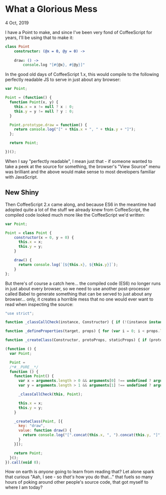 # What a Glorious Mess

<time datetime="2019-10-04T21:42:00+0200">4 Oct, 2019</time>

I have a Point to make, and since I've been very fond of CoffeeScript for years,
I'll be using that to make it:

```coffeescript
class Point
	constructor: (@x = 0, @y = 0) ->
		
	draw: () ->
		console.log "[#{@x}, #{@y}]"

```

In the good old days of CoffeeScript 1.x, this would compile to the following
perfectly readable JS to serve in just about any browser:

```javascript
var Point;

Point = (function() {
  function Point(x, y) {
    this.x = x != null ? x : 0;
    this.y = y != null ? y : 0;
  }

  Point.prototype.draw = function() {
    return console.log("[" + this.x + ", " + this.y + "]");
  };

  return Point;

})();
```

When I say "perfectly readable", I mean just that - if someone wanted to take a peek at the
source for something, the browser's "View Source" menu was brilliant and the above would make
sense to most developers familiar with JavaScript.

## New Shiny

Then CoffeeScript 2.x came along, and because ES6 in the meantime had adopted
quite a lot of the stuff we already knew from CoffeeScript, the compiled code
looked much more like the CoffeeScript we'd written:

```javascript
var Point;

Point = class Point {
	constructor(x = 0, y = 0) {
	  this.x = x;
	  this.y = y;
	}

	draw() {
	  return console.log(`[${this.x}, ${this.y}]`);
	}
};
```

But there's of course a catch here... the compiled code (ES6) no longer runs in
just about every browser, so we need to use another post-processor called Babel
to generate something that can be served to just about any browser...
only, it creates a horrible mess that no one would ever want to read when inspecting the source:

```javascript
"use strict";

function _classCallCheck(instance, Constructor) { if (!(instance instanceof Constructor)) { throw new TypeError("Cannot call a class as a function"); } }

function _defineProperties(target, props) { for (var i = 0; i < props.length; i++) { var descriptor = props[i]; descriptor.enumerable = descriptor.enumerable || false; descriptor.configurable = true; if ("value" in descriptor) descriptor.writable = true; Object.defineProperty(target, descriptor.key, descriptor); } }

function _createClass(Constructor, protoProps, staticProps) { if (protoProps) _defineProperties(Constructor.prototype, protoProps); if (staticProps) _defineProperties(Constructor, staticProps); return Constructor; }

(function () {
  var Point;

  Point =
  /*#__PURE__*/
  function () {
    function Point() {
      var x = arguments.length > 0 && arguments[0] !== undefined ? arguments[0] : 0;
      var y = arguments.length > 1 && arguments[1] !== undefined ? arguments[1] : 0;

      _classCallCheck(this, Point);

      this.x = x;
      this.y = y;
    }

    _createClass(Point, [{
      key: "draw",
      value: function draw() {
        return console.log("[".concat(this.x, ", ").concat(this.y, "]"));
      }
    }]);

    return Point;
  }();
}).call(void 0);
```

How on earth is *anyone* going to learn from reading that? Let alone spark that
curious "Aah, I see - so *that's* how you do that..." that fuels so many hours of
poking around other people's source code, that got myself to where I am today?

<data data-slug="glorious-mess"></data>
